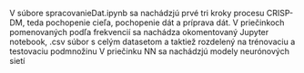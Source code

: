 V súbore spracovanieDat.ipynb sa nachádzjú prvé tri kroky procesu CRISP-DM, teda pochopenie cieľa, pochopenie dát a príprava dát.
V priečinkoch pomenovaných podľa frekvencií sa nachádza okomentovaný Jupyter notebook, .csv súbor s celým datasetom a taktiež rozdelený na trénovaciu a testovaciu podmnožinu
V priečinku NN sa nachádzjú modely neurónových sietí
